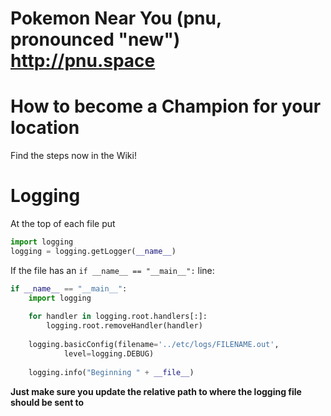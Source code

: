 Pokemon Near You (pnu, pronounced "new") http://pnu.space
=======================

# How to become a Champion for your location #
Find the steps now in the Wiki!


# Logging #
At the top of each file put
```python
import logging
logging = logging.getLogger(__name__)
```

If the file has an `if __name__ == "__main__":` line:
```python
if __name__ == "__main__":
    import logging
    
    for handler in logging.root.handlers[:]:
        logging.root.removeHandler(handler)
    
    logging.basicConfig(filename='../etc/logs/FILENAME.out',
            level=logging.DEBUG)
    
    logging.info("Beginning " + __file__)
```
**Just make sure you update the relative path to where the logging file should
be sent to**
